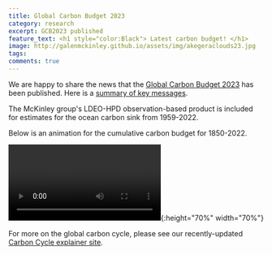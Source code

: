 ```yaml
---
title: Global Carbon Budget 2023
category: research
excerpt: GCB2023 published
feature_text: <h1 style="color:Black"> Latest carbon budget! </h1>
image: http://galenmckinley.github.io/assets/img/akegeraclouds23.jpg
tags: 
comments: true
---
```


We are happy to share the news that the [Global Carbon Budget 2023](https://essd.copernicus.org/articles/15/5301/2023/) has been published. Here is a [summary of key messages](https://globalcarbonbudget.org/fossil-co2-emissions-at-record-high-in-2023/). 

The McKinley group's LDEO-HPD observation-based product is included for estimates for the ocean carbon sink from 1959-2022. 

Below is an animation for the cumulative carbon budget for 1850-2022. 

![GCB 2023 cumulative budget ]({{site.baseurl}}/assets/img/historical_carbon_budget_bar_chart_2023.mp4){:height="70%" width="70%"} 

For more on the global carbon cycle, please see our recently-updated [Carbon Cycle explainer site](https://galenmckinley.github.io/CarbonCycle/). 